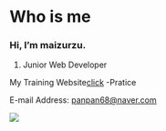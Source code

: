 Who is me
=================

### Hi, I’m maizurzu. 

1. Junior Web Developer


My Training Website[click](http://xman0922.dothome.co.kr/)
  -Pratice

E-mail Address: panpan68@naver.com

<img src="https://img.shields.io/badge/HTML5-E34F26?style=for-the-badge&logo=HTML5&logoColor=white">
